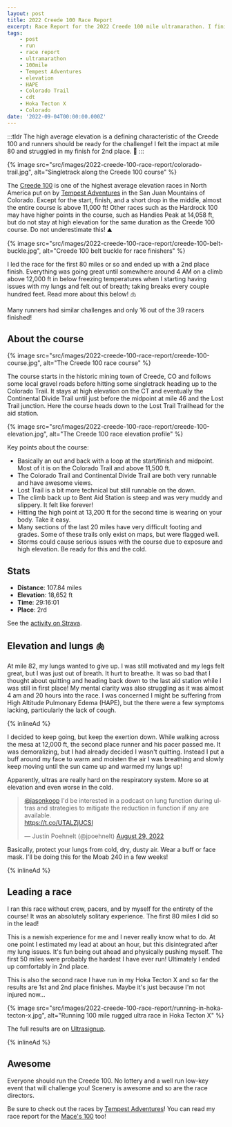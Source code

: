 ```yaml
---
layout: post
title: 2022 Creede 100 Race Report
excerpt: Race Report for the 2022 Creede 100 mile ultramarathon. I finished 2nd in 29:16:01.
tags:
    - post
    - run
    - race report
    - ultramarathon
    - 100mile    
    - Tempest Adventures
    - elevation
    - HAPE
    - Colorado Trail
    - cdt
    - Hoka Tecton X
    - Colorado
date: '2022-09-04T00:00:00.000Z'
---
```


:::tldr
The high average elevation is a defining characteristic of the Creede 100 and runners should be ready for the challenge! I felt the impact at mile 80 and struggled in my finish for 2nd place. :2nd_place_medal:
:::

{% image src="src/images/2022-creede-100-race-report/colorado-trail.jpg", alt="Singletrack along the Creede 100 course" %}

The [Creede 100](https://www.tempestadventures.com/creede-100/about) is one of the highest average elevation races in North America put on by [Tempest Adventures](https://www.tempestadventures.com) in the San Juan Mountains of Colorado. Except for the start, finish, and a short drop in the middle, almost the entire course is above 11,000 ft! Other races such as the Hardrock 100 may have higher points in the course, such as Handies Peak at 14,058 ft, but do not stay at high elevation for the same duration as the Creede 100 course. Do not underestimate this! :mountain:

{% image src="src/images/2022-creede-100-race-report/creede-100-belt-buckle.jpg", alt="Creede 100 belt buckle for race finishers" %}

I led the race for the first 80 miles or so and ended up with a 2nd place finish. Everything was going great until somewhere around 4 AM on a climb above 12,000 ft in below freezing temperatures when I starting having issues with my lungs and felt out of breath; taking breaks every couple hundred feet. Read more about this below! :lungs: 

Many runners had similar challenges and only 16 out of the 39 racers finished!

## About the course

{% image src="src/images/2022-creede-100-race-report/creede-100-course.jpg", alt="The Creede 100 race course" %}

The course starts in the historic mining town of Creede, CO and follows some local gravel roads before hitting some singletrack heading up to the Colorado Trail. It stays at high elevation on the CT and eventually the Continental Divide Trail until just before the midpoint at mile 46 and the Lost Trail junction. Here the course heads down to the Lost Trail Trailhead for the aid station.

{% image src="src/images/2022-creede-100-race-report/creede-100-elevation.jpg", alt="The Creede 100 race elevation profile" %}

Key points about the course:

- Basically an out and back with a loop at the start/finish and midpoint. Most of it is on the Colorado Trail and above 11,500 ft.
- The Colorado Trail and Continental Divide Trail are both very runnable and have awesome views.
- Lost Trail is a bit more technical but still runnable on the down.
- The climb back up to Bent Aid Station is steep and was very muddy and slippery. It felt like forever!
- Hitting the high point at 13,200 ft for the second time is wearing on your body. Take it easy.
- Many sections of the last 20 miles have very difficult footing and grades. Some of these trails only exist on maps, but were flagged well.
- Storms could cause serious issues with the course due to exposure and high elevation. Be ready for this and the cold.

## Stats

- **Distance**: 107.84 miles
- **Elevation**: 18,652 ft 
- **Time**: 29:16:01
- **Place**: 2rd

See the [activity on Strava](https://www.strava.com/activities/7716919190).

## Elevation and lungs :lungs:

At mile 82, my lungs wanted to give up. I was still motivated and my legs felt great, but I was just out of breath. It hurt to breathe. It was so bad that I thought about quitting and heading back down to the last aid station while I was still in first place! My mental clarity was also struggling as it was almost 4 am and 20 hours into the race. I was concerned I might be suffering from High Altitude Pulmonary Edema (HAPE), but the there were a few symptoms lacking, particularly the lack of cough.

{% inlineAd %}

I decided to keep going, but keep the exertion down. While walking across the mesa at 12,000 ft, the second place runner and his pacer passed me. It was demoralizing, but I had already decided I wasn't quitting. Instead I put a buff around my face to warm and moisten the air I was breathing and slowly keep moving until the sun came up and warmed my lungs up!

Apparently, ultras are really hard on the respiratory system. More so at elevation and even worse in the cold. 

<blockquote class="twitter-tweet"><p lang="en" dir="ltr"><a href="https://twitter.com/jasonkoop?ref_src=twsrc%5Etfw">@jasonkoop</a> I&#39;d be interested in a podcast on lung function during ultras and strategies to mitigate the reduction in function if any are available.<br> <a href="https://t.co/UTALZjUCSI">https://t.co/UTALZjUCSI</a></p>&mdash; Justin Poehnelt (@jpoehnelt) <a href="https://twitter.com/jpoehnelt/status/1564079547972292609?ref_src=twsrc%5Etfw">August 29, 2022</a></blockquote> <script async src="https://platform.twitter.com/widgets.js" charset="utf-8"></script>

Basically, protect your lungs from cold, dry, dusty air. Wear a buff or face mask. I'll be doing this for the Moab 240 in a few weeks! 

{% inlineAd %}

## Leading a race

I ran this race without crew, pacers, and by myself for the entirety of the course! It was an absolutely solitary experience. The first 80 miles I did so in the lead! 

This is a newish experience for me and I never really know what to do. At one point I estimated my lead at about an hour, but this disintegrated after my lung issues. It's fun being out ahead and physically pushing myself. The first 50 miles were probably the hardest I have ever run! Ultimately I ended up comfortably in 2nd place. 

This is also the second race I have run in my Hoka Tecton X and so far the results are 1st and 2nd place finishes. Maybe it's just because I'm not injured now...

{% image src="src/images/2022-creede-100-race-report/running-in-hoka-tecton-x.jpg", alt="Running 100 mile rugged ultra race in Hoka Tecton X" %}

The full results are on [Ultrasignup](https://ultrasignup.com/m_results_event.aspx?did=89185#id1650418).

{% inlineAd %}

## Awesome

Everyone should run the Creede 100. No lottery and a well run low-key event that will challenge you! Scenery is awesome and so are the race directors.

Be sure to check out the races by [Tempest Adventures](https://www.tempestadventures.com)! You can read my race report for the [Mace's 100](/posts/2022-maces-hideout-100m/) too!